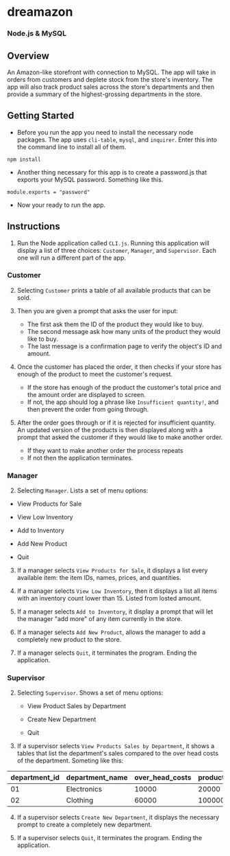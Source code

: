 # dreamazon

### Node.js & MySQL

## Overview

An Amazon-like storefront with connection to MySQL. The app will take in orders from customers and deplete stock from the store's inventory. The app will also track product sales across the store's departments and then provide a summary of the highest-grossing departments in the store.

## Getting Started

* Before you run the app you need to install the necessary node packages. The app uses `cli-table`, `mysql`, and `inquirer`. Enter this into the command line to install all of them.

```
npm install
```

* Another thing necessary for this app is to create a password.js that exports your MySQL password. Something like this.


``` javacript
module.exports = "password"
```

* Now your ready to run the app.

## Instructions

1. Run the Node application called `CLI.js`. Running this application will display a list of three choices: `Customer`, `Manager`, and `Supervisor`. Each one will run a different part of the app.

### Customer

2. Selecting `Customer` prints a table of all available products that can be sold. 

3. Then you are given a prompt that asks the user for input: 
   * The first ask them the ID of the product they would like to buy.
   * The second message ask how many units of the product they would like to buy.
   * The last message is a confirmation page to verify the object's ID and amount.

4. Once the customer has placed the order, it then checks if your store has enough of the product to meet the customer's request.
   * If the store has enough of the product the customer's total price and the amount order are displayed to screen.
   * If not, the app should log a phrase like `Insufficient quantity!`, and then prevent the order from going through.

5. After the order goes through or if it is rejected for insufficient quantity. An updated version of the products is then displayed along with a prompt that asked the customer if they would like to make another order.
   * If they want to make another order the process repeats
   * If not then the application terminates.

### Manager

2. Selecting `Manager`. Lists a set of menu options: 
  * View Products for Sale
    
  * View Low Inventory
    
  * Add to Inventory
    
  * Add New Product

  * Quit

3. If a manager selects `View Products for Sale`, it displays a list every available item: the item IDs, names, prices, and quantities.

4. If a manager selects `View Low Inventory`, then it displays a list all items with an inventory count lower than 15. Listed from losted amount.

5. If a manager selects `Add to Inventory`, it display a prompt that will let the manager "add more" of any item currently in the store.

6. If a manager selects `Add New Product`, allows the manager to add a completely new product to the store.
 
7. If a manager selects `Quit`, it terminates the program. Ending the application. 

### Supervisor

2. Selecting `Supervisor`. Shows a set of menu options: 

   * View Product Sales by Department

   * Create New Department

   * Quit

3. If a supervisor selects `View Products Sales by Department`, it shows a tables that list the department's sales compared to the over head costs of the department. Someting like this:

| department_id | department_name | over_head_costs | product_sales | total_profit |
| ------------- | --------------- | --------------- | ------------- | ------------ |
| 01            | Electronics     | 10000           | 20000         | 10000        |
| 02            | Clothing        | 60000           | 100000        | 40000        |


4. If a supervisor selects `Create New Department`, it displays the necessary prompt to create a completely new department.

5. If a supervisor selects `Quit`, it terminates the program. Ending the application.